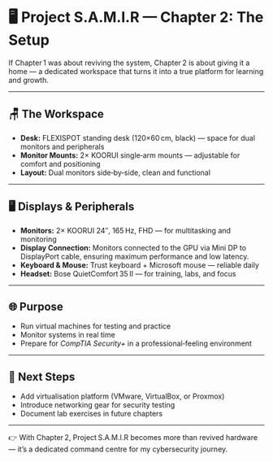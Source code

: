 
# 🖥️ Project S.A.M.I.R — Chapter 2: The Setup  

If Chapter 1 was about reviving the system, Chapter 2 is about giving it a home — a dedicated workspace that turns it into a true platform for learning and growth.

---

## 🪑 The Workspace  

- **Desk:** FLEXISPOT standing desk (120×60 cm, black) — space for dual monitors and peripherals  
- **Monitor Mounts:** 2× KOORUI single‑arm mounts — adjustable for comfort and positioning  
- **Layout:** Dual monitors side‑by‑side, clean and functional

---

## 🖥️ Displays & Peripherals  

- **Monitors:** 2× KOORUI 24″, 165 Hz, FHD — for multitasking and monitoring
- **Display Connection:** Monitors connected to the GPU via Mini DP to DisplayPort cable, ensuring maximum performance and low latency. 
- **Keyboard & Mouse:** Trust keyboard + Microsoft mouse — reliable daily
- **Headset:** Bose QuietComfort 35 II — for training, labs, and focus

---

## 🌐 Purpose  

- Run virtual machines for testing and practice  
- Monitor systems in real time  
- Prepare for *CompTIA Security+* in a professional‑feeling environment

---

## 🚀 Next Steps  

- Add virtualisation platform (VMware, VirtualBox, or Proxmox)  
- Introduce networking gear for security testing  
- Document lab exercises in future chapters

---

👉 With Chapter 2, Project S.A.M.I.R becomes more than revived hardware — it’s a dedicated command centre for my cybersecurity journey.

